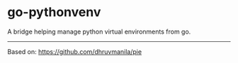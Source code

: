 # go-pythonvenv

A bridge helping manage python virtual environments from go.

---

Based on: https://github.com/dhruvmanila/pie
